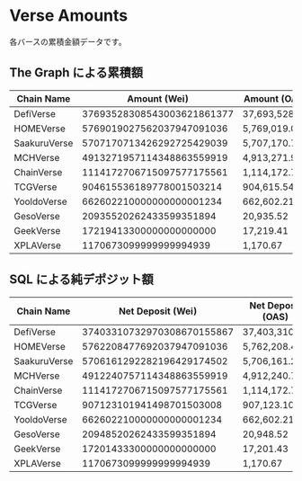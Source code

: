 # Verse Amounts

各バースの累積金額データです。

## The Graph による累積額　

| Chain Name | Amount (Wei) | Amount (OAS) |
|------------|-------------|--------------|
| DefiVerse | 37693528308543003621861377 | 37,693,528.31 |
| HOMEVerse | 5769019027562037947091036 | 5,769,019.03 |
| SaakuruVerse | 5707170713426292725429039 | 5,707,170.71 |
| MCHVerse | 4913271957114348863559919 | 4,913,271.96 |
| ChainVerse | 1114172706715097577175561 | 1,114,172.71 |
| TCGVerse | 904615536189778001503214 | 904,615.54 |
| YooldoVerse | 662602210000000000001234 | 662,602.21 |
| GesoVerse | 20935520262433599351894 | 20,935.52 |
| GeekVerse | 17219413300000000000000 | 17,219.41 |
| XPLAVerse | 1170673099999999994939 | 1,170.67 |

## SQL による純デポジット額

| Chain Name | Net Deposit (Wei) | Net Deposit (OAS) |
|------------|------------------|------------------|
| DefiVerse | 37403310732970308670155867 | 37,403,310.73 |
| HOMEVerse | 5762208477692037947091036 | 5,762,208.48 |
| SaakuruVerse | 5706161292282196429174502 | 5,706,161.29 |
| MCHVerse | 4912240757114348863559919 | 4,912,240.76 |
| ChainVerse | 1114172706715097577175561 | 1,114,172.71 |
| TCGVerse | 907123101941498701503008 | 907,123.10 |
| YooldoVerse | 662602210000000000001234 | 662,602.21 |
| GesoVerse | 20948520262433599351894 | 20,948.52 |
| GeekVerse | 17201433300000000000000 | 17,201.43 |
| XPLAVerse | 1170673099999999994939 | 1,170.67 | 